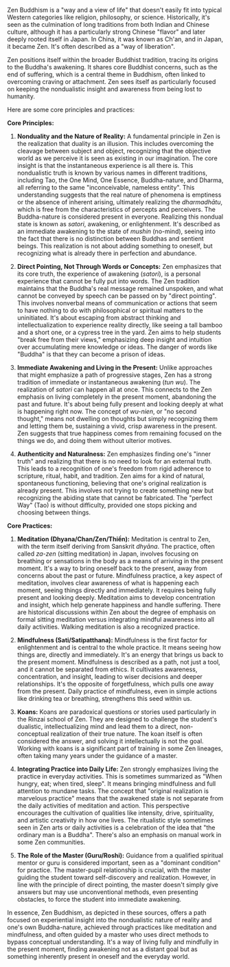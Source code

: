Zen Buddhism is a "way and a view of life" that doesn't easily fit into typical Western categories like religion, philosophy, or science. Historically, it's seen as the culmination of long traditions from both Indian and Chinese culture, although it has a particularly strong Chinese "flavor" and later deeply rooted itself in Japan. In China, it was known as Ch'an, and in Japan, it became Zen. It's often described as a "way of liberation".

Zen positions itself within the broader Buddhist tradition, tracing its origins to the Buddha's awakening. It shares core Buddhist concerns, such as the end of suffering, which is a central theme in Buddhism, often linked to overcoming craving or attachment. Zen sees itself as particularly focused on keeping the nondualistic insight and awareness from being lost to humanity.

Here are some core principles and practices:

**Core Principles:**

1. **Nonduality and the Nature of Reality:** A fundamental principle in Zen is the realization that duality is an illusion. This includes overcoming the cleavage between subject and object, recognizing that the objective world as we perceive it is seen as existing in our imagination. The core insight is that the instantaneous experience is all there is. This nondualistic truth is known by various names in different traditions, including Tao, the One Mind, One Essence, Buddha-nature, and Dharma, all referring to the same "inconceivable, nameless entity". This understanding suggests that the real nature of phenomena is emptiness or the absence of inherent arising, ultimately realizing the _dharmadhātu_, which is free from the characteristics of percepts and perceivers. The Buddha-nature is considered present in everyone. Realizing this nondual state is known as _satori_, awakening, or enlightenment. It's described as an immediate awakening to the state of _mushin_ (no-mind), seeing into the fact that there is no distinction between Buddhas and sentient beings. This realization is not about adding something to oneself, but recognizing what is already there in perfection and abundance.
    
2. **Direct Pointing, Not Through Words or Concepts:** Zen emphasizes that its core truth, the experience of awakening (_satori_), is a personal experience that cannot be fully put into words. The Zen tradition maintains that the Buddha's real message remained unspoken, and what cannot be conveyed by speech can be passed on by "direct pointing". This involves nonverbal means of communication or actions that seem to have nothing to do with philosophical or spiritual matters to the uninitiated. It's about escaping from abstract thinking and intellectualization to experience reality directly, like seeing a tall bamboo and a short one, or a cypress tree in the yard. Zen aims to help students "break free from their views," emphasizing deep insight and intuition over accumulating mere knowledge or ideas. The danger of words like "Buddha" is that they can become a prison of ideas.
    
3. **Immediate Awakening and Living in the Present:** Unlike approaches that might emphasize a path of progressive stages, Zen has a strong tradition of immediate or instantaneous awakening (_tun wu_). The realization of _satori_ can happen all at once. This connects to the Zen emphasis on living completely in the present moment, abandoning the past and future. It's about being fully present and looking deeply at what is happening right now. The concept of _wu-nien_, or "no second thought," means not dwelling on thoughts but simply recognizing them and letting them be, sustaining a vivid, crisp awareness in the present. Zen suggests that true happiness comes from remaining focused on the things we do, and doing them without ulterior motives.
    
4. **Authenticity and Naturalness:** Zen emphasizes finding one's "inner truth" and realizing that there is no need to look for an external truth. This leads to a recognition of one's freedom from rigid adherence to scripture, ritual, habit, and tradition. Zen aims for a kind of natural, spontaneous functioning, believing that one's original realization is already present. This involves not trying to create something new but recognizing the abiding state that cannot be fabricated. The "perfect Way" (Tao) is without difficulty, provided one stops picking and choosing between things.
    

**Core Practices:**

1. **Meditation (Dhyana/Chan/Zen/Thiền):** Meditation is central to Zen, with the term itself deriving from Sanskrit _dhyāna_. The practice, often called _za-zen_ (sitting meditation) in Japan, involves focusing on breathing or sensations in the body as a means of arriving in the present moment. It's a way to bring oneself back to the present, away from concerns about the past or future. Mindfulness practice, a key aspect of meditation, involves clear awareness of what is happening each moment, seeing things directly and immediately. It requires being fully present and looking deeply. Meditation aims to develop concentration and insight, which help generate happiness and handle suffering. There are historical discussions within Zen about the degree of emphasis on formal sitting meditation versus integrating mindful awareness into all daily activities. Walking meditation is also a recognized practice.
    
2. **Mindfulness (Sati/Satipatthana):** Mindfulness is the first factor for enlightenment and is central to the whole practice. It means seeing how things are, directly and immediately. It's an energy that brings us back to the present moment. Mindfulness is described as a path, not just a tool, and it cannot be separated from ethics. It cultivates awareness, concentration, and insight, leading to wiser decisions and deeper relationships. It's the opposite of forgetfulness, which pulls one away from the present. Daily practice of mindfulness, even in simple actions like drinking tea or breathing, strengthens this seed within us.
    
3. **Koans:** Koans are paradoxical questions or stories used particularly in the Rinzai school of Zen. They are designed to challenge the student's dualistic, intellectualizing mind and lead them to a direct, non-conceptual realization of their true nature. The koan itself is often considered the answer, and solving it intellectually is not the goal. Working with koans is a significant part of training in some Zen lineages, often taking many years under the guidance of a master.
    
4. **Integrating Practice into Daily Life:** Zen strongly emphasizes living the practice in everyday activities. This is sometimes summarized as "When hungry, eat; when tired, sleep". It means bringing mindfulness and full attention to mundane tasks. The concept that "original realization is marvelous practice" means that the awakened state is not separate from the daily activities of meditation and action. This perspective encourages the cultivation of qualities like intensity, drive, spirituality, and artistic creativity in how one lives. The ritualistic style sometimes seen in Zen arts or daily activities is a celebration of the idea that "the ordinary man is a Buddha". There's also an emphasis on manual work in some Zen communities.
    
5. **The Role of the Master (Guru/Roshi):** Guidance from a qualified spiritual mentor or guru is considered important, seen as a "dominant condition" for practice. The master-pupil relationship is crucial, with the master guiding the student toward self-discovery and realization. However, in line with the principle of direct pointing, the master doesn't simply give answers but may use unconventional methods, even presenting obstacles, to force the student into immediate awakening.
    

In essence, Zen Buddhism, as depicted in these sources, offers a path focused on experiential insight into the nondualistic nature of reality and one's own Buddha-nature, achieved through practices like meditation and mindfulness, and often guided by a master who uses direct methods to bypass conceptual understanding. It's a way of living fully and mindfully in the present moment, finding awakening not as a distant goal but as something inherently present in oneself and the everyday world.